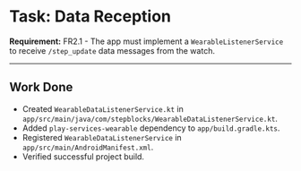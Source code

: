 # Task: Data Reception

**Requirement:** FR2.1 - The app must implement a `WearableListenerService` to receive `/step_update` data messages from the watch.

---

## Work Done

- Created `WearableDataListenerService.kt` in `app/src/main/java/com/stepblocks/WearableDataListenerService.kt`.
- Added `play-services-wearable` dependency to `app/build.gradle.kts`.
- Registered `WearableDataListenerService` in `app/src/main/AndroidManifest.xml`.
- Verified successful project build.
